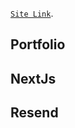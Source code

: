 [`Site Link`](https://github.com/vercel/next.js/tree/canary/packages/create-next-app).

## Portfolio

## NextJs

## Resend
